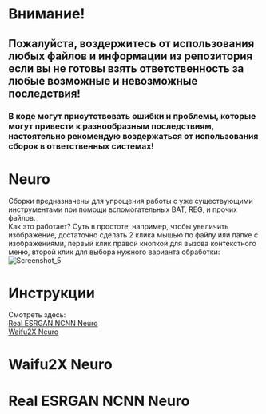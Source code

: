 # Внимание!
## Пожалуйста, воздержитесь от использования любых файлов и информации из репозитория если вы не готовы взять ответственность за любые возможные и невозможные последствия!
### В коде могут присутствовать ошибки и проблемы, которые могут привести к разнообразным последствиям, настоятельно рекомендую воздержаться от использования сборок в ответственных системах!
# Neuro
Сборки предназначены для упрощения работы с уже существующими инструментами при помощи вспомогательных BAT, REG, и прочих файлов.\
Как это работает? Суть в простоте, например, чтобы увеличить изображение, достаточно сделать 2 клика мышью по файлу или папке с изображениями, первый клик правой кнопкой для вызова контекстного меню, второй клик для выбора нужного варианта обработки:\
![Screenshot_5](https://user-images.githubusercontent.com/19572158/230738868-f4795485-4d4f-4f77-8f43-da0cdcc38561.png)
# Инструкции
Смотреть здесь:\
[Real ESRGAN NCNN Neuro](https://github.com/Shedou/Neuro/tree/main/Real%20ESRGAN%20NCNN%20Neuro)\
[Waifu2X Neuro](https://github.com/Shedou/Neuro/tree/main/Waifu2X%20Neuro)
# Waifu2X Neuro

# Real ESRGAN NCNN Neuro
